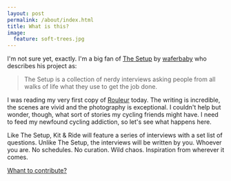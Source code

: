 ```yaml
---
layout: post
permalink: /about/index.html
title: What is this?
image:
  feature: soft-trees.jpg
---
```


I'm not sure yet, exactly. I'm a big fan of [The Setup](http://usesthis.com/about/) by [waferbaby](http://twitter.com/waferbaby) who describes his project as:

> The Setup is a collection of nerdy interviews asking people from all walks of life what they use to get the job done.

I was reading my very first copy of [Rouleur](http://rouleur.cc/) today. The writing is incredible, the scenes are vivid and the photography is exceptional. I couldn't help but wonder, though, what sort of stories my cycling friends might have. I need to feed my newfound cycling addiction, so let's see what happens here.

Like The Setup, Kit & Ride will feature a series of interviews with a set list of questions. Unlike The Setup, the interviews will be written by you. Whoever you are. No schedules. No curation. Wild chaos. Inspiration from wherever it comes.

[Whant to contribute?](/setup)
